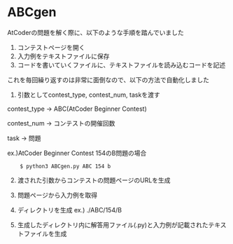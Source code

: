 # ABCgen
AtCoderの問題を解く際に、以下のような手順を踏んでいました　

1. コンテストページを開く
2. 入力例をテキストファイルに保存
3. コードを書いていくファイルに、テキストファイルを読み込むコードを記述

これを毎回繰り返すのは非常に面倒なので、以下の方法で自動化しました


1. 引数としてcontest_type, contest_num, taskを渡す

contest_type -> ABC(AtCoder Beginner Contest)

contest_num -> コンテストの開催回数

task -> 問題

ex.)AtCoder Beginner Contest 154のB問題の場合
```
    $ python3 ABCgen.py ABC 154 b
```

2. 渡された引数からコンテストの問題ページのURLを生成

3. 問題ページから入力例を取得

4. ディレクトリを生成
  ex.) ./ABC/154/B
  
5. 生成したディレクトリ内に解答用ファイル(.py)と入力例が記載されたテキストファイルを生成
